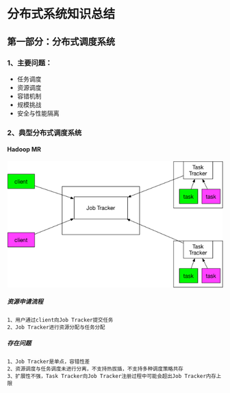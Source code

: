 # 分布式系统知识总结

## 第一部分：分布式调度系统

### 1、主要问题：

* 任务调度
* 资源调度
* 容错机制
* 规模挑战
* 安全与性能隔离

### 2、典型分布式调度系统

#### Hadoop MR

![image](https://raw.githubusercontent.com/BryantChang/BigDataBasic/master/distributed_system/imgs/hadoop_mr.png)

##### 资源申请流程

```
1、用户通过client向Job Tracker提交任务
2、Job Tracker进行资源分配与任务分配
```

##### 存在问题

```
1、Job Tracker是单点，容错性差
2、资源调度与任务调度未进行分离，不支持热拔插，不支持多种调度策略共存
3、扩展性不强，Task Tracker向Job Tracker注册过程中可能会超出Job Tracker内存上限
```




